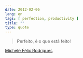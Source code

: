 ```yaml
---
date: 2012-02-06
lang: en
tags: [ perfection, productivity ]
title: ""
type: quote
---
```


> Perfeito, é o que está feito!

[Michele Félix
Rodrigues](http://www.facebook.com/photo.php?fbid=10150585259317068&set=a.301367412067.147832.569452067)

